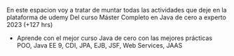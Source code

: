 En este espacion voy a tratar de muntar todas las actividades que  deje en  la plataforma de udemy 
Del curso  Máster Completo en Java de cero a experto 2023 (+127 hrs)

- Aprende con el mejor curso Java de cero con las mejores prácticas POO, Java EE 9, CDI, JPA, EJB, JSF, Web Services, JAAS

